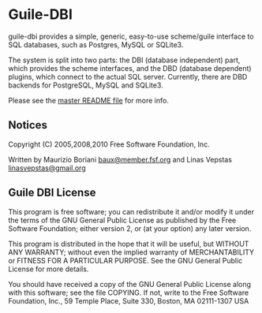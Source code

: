 
Guile-DBI
=========
guile-dbi provides a simple, generic, easy-to-use scheme/guile interface
to SQL databases, such as Postgres, MySQL or SQLite3.

The system is split into two parts: the DBI (database independent) part,
which provides the scheme interfaces, and the DBD (database dependent)
plugins, which connect to the actual SQL server. Currently, there are
DBD backends for PostgreSQL, MySQL and SQLite3.

Please see the [master README file](../README.md) for more info.

Notices
-------
Copyright (C) 2005,2008,2010 Free Software Foundation, Inc.

Written by Maurizio Boriani <baux@member.fsf.org> 
and Linas Vepstas <linasvepstas@gmail.org>

Guile DBI License
-----------------
This program is free software; you can redistribute it and/or modify
it under the terms of the GNU General Public License as published by
the Free Software Foundation; either version 2, or (at your option)
any later version.

This program is distributed in the hope that it will be useful,
but WITHOUT ANY WARRANTY; without even the implied warranty of
MERCHANTABILITY or FITNESS FOR A PARTICULAR PURPOSE.  See the
GNU General Public License for more details.

You should have received a copy of the GNU General Public License
along with this software; see the file COPYING.  If not, write to
the Free Software Foundation, Inc., 59 Temple Place, Suite 330,
Boston, MA 02111-1307 USA
